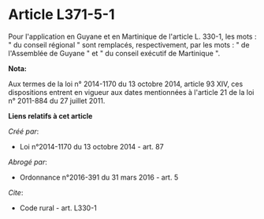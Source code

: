 # Article L371-5-1

Pour l'application en Guyane et en Martinique de l'article L. 330-1, les mots : " du conseil régional " sont remplacés,
respectivement, par les mots : " de l'Assemblée de Guyane " et " du conseil exécutif de Martinique ".

**Nota:**

Aux termes de la loi n° 2014-1170 du 13 octobre 2014, article 93 XIV, ces dispositions entrent en vigueur aux dates
mentionnées à l'article 21 de la loi n° 2011-884 du 27 juillet 2011.

**Liens relatifs à cet article**

_Créé par_:

  - Loi n°2014-1170 du 13 octobre 2014 - art. 87

_Abrogé par_:

  - Ordonnance n°2016-391 du 31 mars 2016 - art. 5

_Cite_:

  - Code rural - art. L330-1
